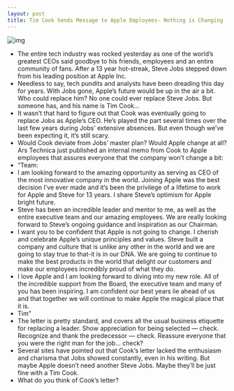 ```yaml
---
layout: post
title: Tim Cook Sends Message to Apple Employees- Nothing is Changing
---
```

![img](http://media.idownloadblog.com/wp-content/uploads/2011/08/tim-cook-apple-ceo-e1314287735337.png)
* The entire tech industry was rocked yesterday as one of the world’s greatest CEOs said goodbye to his friends, employees and an entire community of fans. After a 13 year hot-streak, Steve Jobs stepped down from his leading position at Apple Inc.
* Needless to say, tech pundits and analysts have been dreading this day for years. With Jobs gone, Apple’s future would be up in the air a bit. Who could replace him? No one could ever replace Steve Jobs. But someone has, and his name is Tim Cook…
* It wasn’t that hard to figure out that Cook was eventually going to replace Jobs as Apple’s CEO. He’s played the part several times over the last few years during Jobs’ extensive absences. But even though we’ve been expecting it, it’s still scary.
* Would Cook deviate from Jobs’ master plan? Would Apple change at all? Ars Technica just published an internal memo from Cook to Apple employees that assures everyone that the company won’t change a bit:
* “Team:
* I am looking forward to the amazing opportunity as serving as CEO of the most innovative company in the world. Joining Apple was the best decision I’ve ever made and it’s been the privilege of a lifetime to work for Apple and Steve for 13 years. I share Steve’s optimism for Apple bright future.
* Steve has been an incredible leader and mentor to me, as well as the entire executive team and our amazing employees. We are really looking forward to Steve’s ongoing guidance and inspiration as our Chairman.
* I want you to be confident that Apple is not going to change. I cherish and celebrate Apple’s unique principles and values. Steve built a company and culture that is unlike any other in the world and we are going to stay true to that-it is in our DNA. We are going to continue to make the best products in the world that delight our customers and make our employees incredibly proud of what they do.
* I love Apple and I am looking forward to diving into my new role. All of the incredible support from the Board, the executive team and many of you has been inspiring. I am confident our best years lie ahead of us and that together we will continue to make Apple the magical place that it is.
* Tim”
* The letter is pretty standard, and covers all the usual business etiquette for replacing a leader. Show appreciation for being selected — check. Recognize and thank the predecessor — check. Reassure everyone that you were the right man for the job… check?
* Several sites have pointed out that Cook’s letter lacked the enthusiasm and charisma that Jobs showed constantly, even in his writing. But maybe Apple doesn’t need another Steve Jobs. Maybe they’ll be just fine with a Tim Cook.
* What do you think of Cook’s letter?

